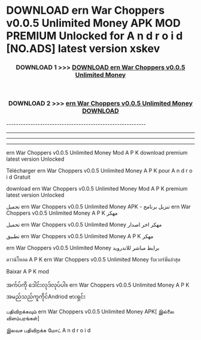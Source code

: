 # DOWNLOAD ern War Choppers v0.0.5 Unlimited Money  APK MOD PREMIUM Unlocked for A n d r o i d [NO.ADS] latest version xskev 



<div align="center">

<h3>DOWNLOAD 1 >>> <a href="https://getmod2.web.app/?judul=ern War Choppers v0.0.5 Unlimited Money ">DOWNLOAD ern War Choppers v0.0.5 Unlimited Money </a></h3><br>

<h3>DOWNLOAD 2 >>> <a href="https://getmod2.web.app/?judul=ern War Choppers v0.0.5 Unlimited Money ">ern War Choppers v0.0.5 Unlimited Money  DOWNLOAD </a></h3>

</div>
----------------------------------------------------------

----------------------------------------------------------

----------------------------------------------------------

----------------------------------------------------------

ern War Choppers v0.0.5 Unlimited Money  Mod A P K download premium latest version Unlocked

Télécharger ern War Choppers v0.0.5 Unlimited Money  A P K pour A n d r o i d Gratuit

download ern War Choppers v0.0.5 Unlimited Money  Mod A P K premium latest version Unlocked

تحميل ern War Choppers v0.0.5 Unlimited Money  APK - تنزيل برنامج ern War Choppers v0.0.5 Unlimited Money  A P K مهكر

تحميل ern War Choppers v0.0.5 Unlimited Money  مهكر اخر اصدار

تطبيق ern War Choppers v0.0.5 Unlimited Money  A P K مهكر

ern War Choppers v0.0.5 Unlimited Money  برابط مباشر للاندرويد

ดาวน์โหลด A P K ern War Choppers v0.0.5 Unlimited Money  รับเวอร์ชันล่าสุด

Baixar A P K mod

အက်ပ်ကို ဒေါင်းလုဒ်လုပ်ပါ။ ern War Choppers v0.0.5 Unlimited Money  A P K အမည်သည်ကူကိုင်Andriod ဗားရှင်း

பதிவிறக்கவும் ern War Choppers v0.0.5 Unlimited Money  APK[ இல்லை விளம்பரங்கள்] 
 
இலவச பதிவிறக்க மோட் A n d r o i d



